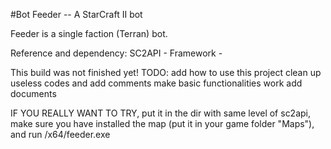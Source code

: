#Bot Feeder -- A StarCraft II bot

Feeder is a single faction (Terran) bot.

Reference and dependency:
SC2API - 
Framework - 


This build was not finished yet!
TODO:
add how to use this project
clean up useless codes and add comments
make basic functionalities work
add documents

IF YOU REALLY WANT TO TRY, put it in the dir with same level of sc2api, make sure you have installed the map (put it in your game folder "Maps"), and run /x64/feeder.exe 
